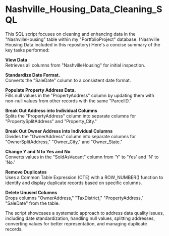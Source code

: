# Nashville_Housing_Data_Cleaning_SQL
This SQL script focuses on cleaning and enhancing data in the "NashvilleHousing" table within my "PortfolioProject" database. (Nashville Housing Data included in this repository) Here's a concise summary of the key tasks performed:

**View Data** <br>
        Retrieves all columns from "NashvilleHousing" for initial inspection.

**Standardize Date Format.** <br>
        Converts the "SaleDate" column to a consistent date format.

**Populate Property Address Data.** <br>
        Fills null values in the "PropertyAddress" column by updating them with non-null values from other records with the same "ParcelID."

**Break Out Address into Individual Columns**<br>
        Splits the "PropertyAddress" column into separate columns for "PropertySplitAddress" and "Property_City."

**Break Out Owner Address into Individual Columns**<br>
        Divides the "OwnerAddress" column into separate columns for "OwnerSplitAddress," "Owner_City," and "Owner_State."

**Change Y and N to Yes and No**<br>
        Converts values in the "SoldAsVacant" column from 'Y' to 'Yes' and 'N' to 'No.'

**Remove Duplicates**<br>
         Uses a Common Table Expression (CTE) with a ROW_NUMBER() function to identify and display duplicate records based on specific columns.

**Delete Unused Columns**<br>
        Drops columns "OwnerAddress," "TaxDistrict," "PropertyAddress," "SaleDate" from the table.

The script showcases a systematic approach to address data quality issues, including date standardization, handling null values, splitting addresses, converting values for better representation, and managing duplicate records.
